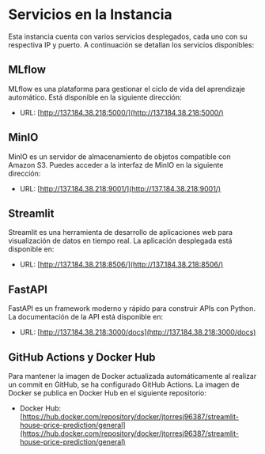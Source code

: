 # Servicios en la Instancia

Esta instancia cuenta con varios servicios desplegados, cada uno con su respectiva IP y puerto. A continuación se detallan los servicios disponibles:

## MLflow

MLflow es una plataforma para gestionar el ciclo de vida del aprendizaje automático. Está disponible en la siguiente dirección:

- URL: [http://137.184.38.218:5000/](http://137.184.38.218:5000/)

## MinIO

MinIO es un servidor de almacenamiento de objetos compatible con Amazon S3. Puedes acceder a la interfaz de MinIO en la siguiente dirección:

- URL: [http://137.184.38.218:9001/](http://137.184.38.218:9001/)

## Streamlit

Streamlit es una herramienta de desarrollo de aplicaciones web para visualización de datos en tiempo real. La aplicación desplegada está disponible en:

- URL: [http://137.184.38.218:8506/](http://137.184.38.218:8506/)

## FastAPI

FastAPI es un framework moderno y rápido para construir APIs con Python. La documentación de la API está disponible en:

- URL: [http://137.184.38.218:3000/docs](http://137.184.38.218:3000/docs)

## GitHub Actions y Docker Hub

Para mantener la imagen de Docker actualizada automáticamente al realizar un commit en GitHub, se ha configurado GitHub Actions. La imagen de Docker se publica en Docker Hub en el siguiente repositorio:

- Docker Hub: [https://hub.docker.com/repository/docker/jtorresj96387/streamlit-house-price-prediction/general](https://hub.docker.com/repository/docker/jtorresj96387/streamlit-house-price-prediction/general)

